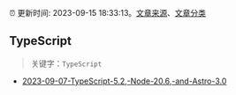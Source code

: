 :alarm_clock: 更新时间: 2023-09-15 18:33:13。[文章来源](/README.md)、[文章分类](/TAGS.md)

## TypeScript


> 关键字：`TypeScript`



- [2023-09-07-TypeScript-5.2,-Node-20.6,-and-Astro-3.0](https://javascriptweekly.com/issues/653) 
